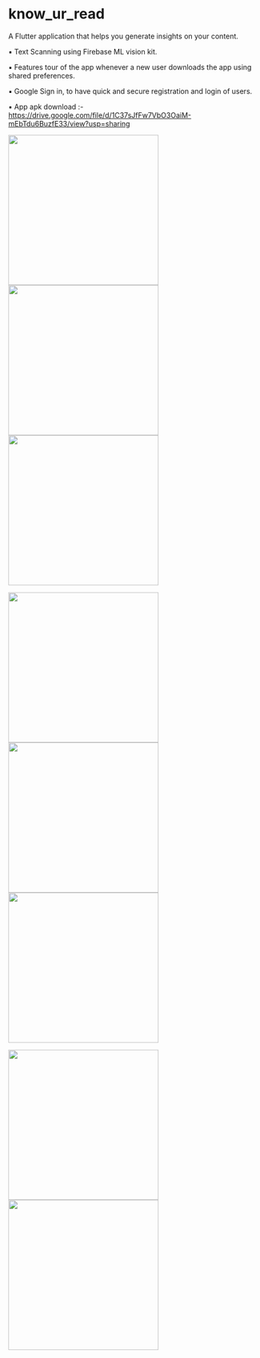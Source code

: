 # know_ur_read

A Flutter application that helps you generate insights on your content.

▪ Text Scanning using Firebase ML vision kit.

▪ Features tour of the app whenever a new user downloads the app using shared preferences.

▪ Google Sign in, to have quick and secure registration and login of users.

▪ App apk download :-
https://drive.google.com/file/d/1C37sJfFw7VbO3OaiM-mEbTdu6BuzfE33/view?usp=sharing

<img src="app_images/WelcomeScreen.jpeg" width=300>       <img src="app_images/OCRWelcomeScreen.jpeg" width=300>        <img src="app_images/know_ur_read%20GIF.gif" width=300>

<img src="app_images/FeaturesPage.jpeg" width=300>        <img src="app_images/FeaturesTour.jpeg" width=300>        <img src="app_images/OCRScreen.jpeg" width=300>

<img src="app_images/ImageSelection.jpeg" width=300>        <img src="app_images/OCR%20Output.jpeg" width=300>
